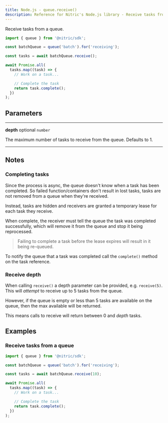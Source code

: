 ```yaml
---
title: Node.js - queue.receive()
description: Reference for Nitric's Node.js library - Receive tasks from a queue.
---
```


Receive tasks from a queue.

```javascript
import { queue } from '@nitric/sdk';

const batchQueue = queue('batch').for('receiving');

const tasks = await batchQueue.receive();

await Promise.all(
  tasks.map((task) => {
    // Work on a task...

    // Complete the task
    return task.complete();
  })
);
```

## Parameters

---

**depth** optional `number`

The maximum number of tasks to receive from the queue. Defaults to 1.

---

## Notes

### Completing tasks

Since the process is async, the queue doesn't know when a task has been completed. So failed function/containers don't result in lost tasks, tasks are not removed from a queue when they're received.

Instead, tasks are hidden and receivers are granted a temporary lease for each task they receive.

When complete, the receiver must tell the queue the task was completed successfully, which will remove it from the queue and stop it being reprocessed.

> Failing to complete a task before the lease expires will result in it being re-queued.

To notify the queue that a task was completed call the `complete()` method on the task reference.

### Receive depth

When calling `receive()` a depth parameter can be provided, e.g. `receive(5)`. This will _attempt_ to receive up to 5 tasks from the queue.

However, if the queue is empty or less than 5 tasks are available on the queue, then the max available will be returned.

This means calls to receive will return between 0 and _depth_ tasks.

## Examples

### Receive tasks from a queue

```javascript
import { queue } from '@nitric/sdk';

const batchQueue = queue('batch').for('receiving');

const tasks = await batchQueue.receive(10);

await Promise.all(
  tasks.map((task) => {
    // Work on a task...

    // Complete the task
    return task.complete();
  })
);
```
